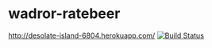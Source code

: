wadror-ratebeer
===============
http://desolate-island-6804.herokuapp.com/
[![Build Status](https://travis-ci.org/atomim/wadror-ratebeer.png)](https://travis-ci.org/atomim/wadror-ratebeer)
